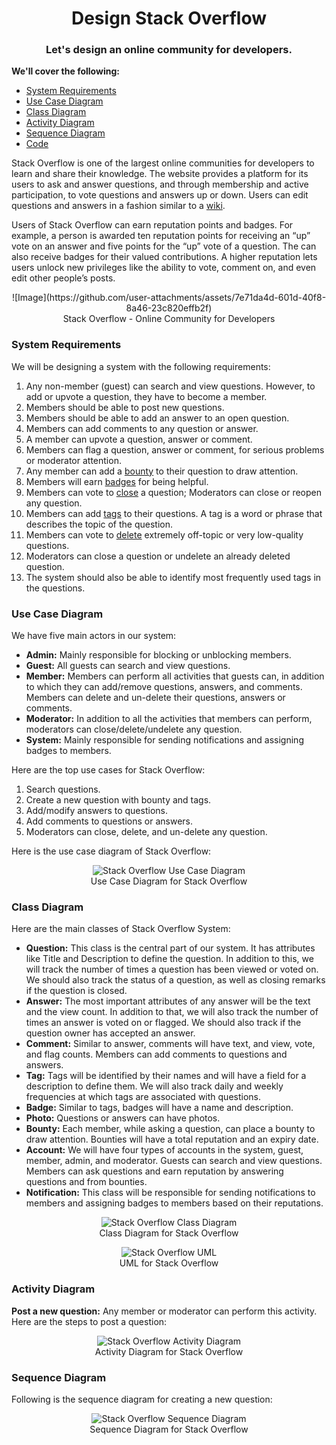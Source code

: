 <h1 align="center">Design Stack Overflow</h1>
<h3 align="center">Let's design an online community for developers.</h3>

**We'll cover the following:**

* [System Requirements](#system-requirements)
* [Use Case Diagram](#use-case-diagram)
* [Class Diagram](#class-diagram)
* [Activity Diagram](#activity-diagram)
* [Sequence Diagram](#sequence-diagram)
* [Code](#code)

Stack Overflow is one of the largest online communities for developers to learn and share their knowledge. The website provides a platform for its users to ask and answer questions, and through membership and active participation, to vote questions and answers up or down. Users can edit questions and answers in a fashion similar to a [wiki](https://en.wikipedia.org/wiki/Wiki).

Users of Stack Overflow can earn reputation points and badges. For example, a person is awarded ten reputation points for receiving an “up” vote on an answer and five points for the “up” vote of a question. The can also receive badges for their valued contributions. A higher reputation lets users unlock new privileges like the ability to vote, comment on, and even edit other people’s posts.

<p align="center">
    ![Image](https://github.com/user-attachments/assets/7e71da4d-601d-40f8-8a46-23c820effb2f)
    <br />
    Stack Overflow - Online Community for Developers
</p>

### System Requirements

We will be designing a system with the following requirements:

1. Any non-member (guest) can search and view questions. However, to add or upvote a question, they have to become a member.
2. Members should be able to post new questions.
3. Members should be able to add an answer to an open question.
4. Members can add comments to any question or answer.
5. A member can upvote a question, answer or comment.
6. Members can flag a question, answer or comment, for serious problems or moderator attention.
7. Any member can add a [bounty](https://stackoverflow.com/help/bounty) to their question to draw attention.
8. Members will earn [badges](https://stackoverflow.com/help/badges) for being helpful.
9. Members can vote to [close](https://stackoverflow.com/help/closed-questions) a question; Moderators can close or reopen any question.
10. Members can add [tags](https://stackoverflow.com/help/tagging) to their questions. A tag is a word or phrase that describes the topic of the question.
11. Members can vote to [delete](https://stackoverflow.com/help/deleted-questions) extremely off-topic or very low-quality questions.
12. Moderators can close a question or undelete an already deleted question.
13. The system should also be able to identify most frequently used tags in the questions.

### Use Case Diagram

We have five main actors in our system:

* **Admin:** Mainly responsible for blocking or unblocking members.
* **Guest:** All guests can search and view questions.
* **Member:** Members can perform all activities that guests can, in addition to which they can add/remove questions, answers, and comments. Members can delete and un-delete their questions, answers or comments.
* **Moderator:** In addition to all the activities that members can perform, moderators can close/delete/undelete any question.
* **System:** Mainly responsible for sending notifications and assigning badges to members.

Here are the top use cases for Stack Overflow:

1. Search questions.
2. Create a new question with bounty and tags.
3. Add/modify answers to questions.
4. Add comments to questions or answers.
5. Moderators can close, delete, and un-delete any question.

Here is the use case diagram of Stack Overflow:

<p align="center">
    <img src="/media-files/stack-overflow-use-case.svg" alt="Stack Overflow Use Case Diagram">
    <br />
    Use Case Diagram for Stack Overflow
</p>

### Class Diagram

Here are the main classes of Stack Overflow System:

* **Question:** This class is the central part of our system. It has attributes like Title and Description to define the question. In addition to this, we will track the number of times a question has been viewed or voted on. We should also track the status of a question, as well as closing remarks if the question is closed.
* **Answer:** The most important attributes of any answer will be the text and the view count. In addition to that, we will also track the number of times an answer is voted on or flagged. We should also track if the question owner has accepted an answer.
* **Comment:** Similar to answer, comments will have text, and view, vote, and flag counts. Members can add comments to questions and answers.
* **Tag:** Tags will be identified by their names and will have a field for a description to define them. We will also track daily and weekly frequencies at which tags are associated with questions.
* **Badge:** Similar to tags, badges will have a name and description.
* **Photo:** Questions or answers can have photos.
* **Bounty:** Each member, while asking a question, can place a bounty to draw attention. Bounties will have a total reputation and an expiry date.
* **Account:** We will have four types of accounts in the system, guest, member, admin, and moderator. Guests can search and view questions. Members can ask questions and earn reputation by answering questions and from bounties.
* **Notification:** This class will be responsible for sending notifications to members and assigning badges to members based on their reputations.

<p align="center">
    <img src="/media-files/stack-overflow-class-diagram.svg" alt="Stack Overflow Class Diagram">
    <br />
    Class Diagram for Stack Overflow
</p>

<p align="center">
    <img src="/media-files/stack-overflow-uml.svg" alt="Stack Overflow UML">
    <br />
    UML for Stack Overflow
</p>

### Activity Diagram

**Post a new question:** Any member or moderator can perform this activity. Here are the steps to post a question:

<p align="center">
    <img src="/media-files/stack-overflow-activity-diagram.svg" alt="Stack Overflow Activity Diagram">
    <br />
    Activity Diagram for Stack Overflow
</p>

### Sequence Diagram

Following is the sequence diagram for creating a new question:

<p align="center">
    <img src="/media-files/stack-overflow-sequence-diagram.svg" alt="Stack Overflow Sequence Diagram">
    <br />
    Sequence Diagram for Stack Overflow
</p>


```
